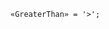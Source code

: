 <!-- This file is generated automatically by infrastructure scripts. Please don't edit by hand. -->

```{ .ebnf .slang-ebnf #GreaterThan }
«GreaterThan» = '>';
```
